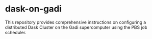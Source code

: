 # dask-on-gadi
This repository provides comprehensive instructions on configuring a distributed Dask Cluster on the Gadi supercomputer using the PBS job scheduler.
